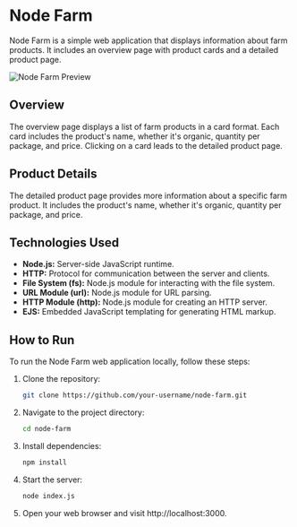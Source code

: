 # Node Farm

Node Farm is a simple web application that displays information about farm products. It includes an overview page with product cards and a detailed product page.

![Node Farm Preview](preview.png)

## Overview

The overview page displays a list of farm products in a card format. Each card includes the product's name, whether it's organic, quantity per package, and price. Clicking on a card leads to the detailed product page.

## Product Details

The detailed product page provides more information about a specific farm product. It includes the product's name, whether it's organic, quantity per package, and price.

## Technologies Used

- **Node.js:** Server-side JavaScript runtime.
- **HTTP:** Protocol for communication between the server and clients.
- **File System (fs):** Node.js module for interacting with the file system.
- **URL Module (url):** Node.js module for URL parsing.
- **HTTP Module (http):** Node.js module for creating an HTTP server.
- **EJS:** Embedded JavaScript templating for generating HTML markup.

## How to Run

To run the Node Farm web application locally, follow these steps:

1. Clone the repository:

   ```bash
   git clone https://github.com/your-username/node-farm.git
   ```
2. Navigate to the project directory:
   ```bash
   cd node-farm
   ```
3. Install dependencies:
   ```bash
   npm install
   ```
4. Start the server:
   ```bash
   node index.js
   ```
5. Open your web browser and visit http://localhost:3000.